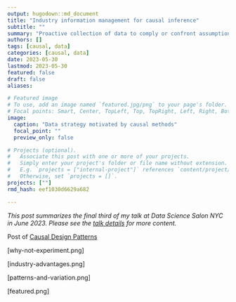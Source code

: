 ```yaml
---
output: hugodown::md_document
title: "Industry information management for causal inference"
subtitle: ""
summary: "Proactive collection of data to comply or confront assumptions"
authors: []
tags: [causal, data]
categories: [causal, data]
date: 2023-05-30
lastmod: 2023-05-30
featured: false
draft: false
aliases:

# Featured image
# To use, add an image named `featured.jpg/png` to your page's folder.
# Focal points: Smart, Center, TopLeft, Top, TopRight, Left, Right, BottomLeft, Bottom, BottomRight.
image:
  caption: "Data strategy motivated by causal methods"
  focal_point: ""
  preview_only: false

# Projects (optional).
#   Associate this post with one or more of your projects.
#   Simply enter your project's folder or file name without extension.
#   E.g. `projects = ["internal-project"]` references `content/project/deep-learning/index.md`.
#   Otherwise, set `projects = []`.
projects: [""]
rmd_hash: eef1030d6629a682

---
```


*This post summarizes the final third of my talk at Data Science Salon NYC in June 2023. Please see the [talk details](/talk/causal-design-patterns) for more content.*

Post of [Causal Design Patterns](/post/causal-design-patterns)

\[why-not-experiment.png\]

\[industry-advantages.png\]

\[patterns-and-variation.png\]

\[featured.png\]

